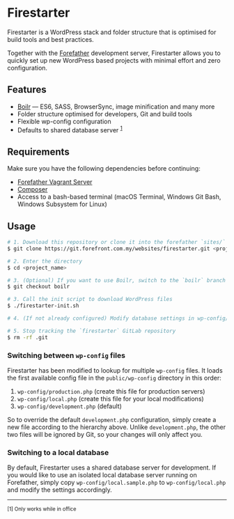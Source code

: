 # Firestarter
Firestarter is a WordPress stack and folder structure that is optimised for
build tools and best practices.

Together with the [Forefather](https://git.forefront.com.my/websites/forefather)
development server, Firestarter allows you to quickly set up new WordPress
based projects with minimal effort and zero configuration.

## Features
* [Boilr](https://git.forefront.com.my/lib/Boilr) — ES6, SASS, BrowserSync, image minification and many more
* Folder structure optimised for developers, Git and build tools
* Flexible wp-config configuration
* Defaults to shared database server <sup>[1](#footnote-1)</sup>

## Requirements
Make sure you have the following dependencies before continuing:
* [Forefather Vagrant Server](https://git.forefront.com.my/websites/forefather)
* [Composer](https://getcomposer.org/)
* Access to a bash-based terminal (macOS Terminal, Windows Git Bash, Windows Subsystem for Linux)

## Usage
```bash
# 1. Download this repository or clone it into the forefather `sites/` directory
$ git clone https://git.forefront.com.my/websites/firestarter.git <project_name>

# 2. Enter the directory
$ cd <project_name>

# 3. (Optional) If you want to use Boilr, switch to the `boilr` branch
$ git checkout boilr

# 3. Call the init script to download WordPress files
$ ./firestarter-init.sh

# 4. (If not already configured) Modify database settings in wp-config/development.php

# 5. Stop tracking the `firestarter` GitLab repository
$ rm -rf .git
```

### Switching between `wp-config` files
Firestarter has been modified to lookup for multiple `wp-config` files. It loads
the first available config file in the `public/wp-config` directory in this order:
1. `wp-config/production.php` (create this file for production servers)
2. `wp-config/local.php` (create this file for your local modifications)
3. `wp-config/development.php` (default)

So to override the default `development.php` configuration, simply create a new
file according to the hierarchy above. Unlike `development.php`, the other two
files will be ignored by Git, so your changes will only affect you.

### Switching to a local database
By default, Firestarter uses a shared database server for development. If you
would like to use an isolated local database server running on Forefather, simply
copy `wp-config/local.sample.php` to `wp-config/local.php` and modify the
settings accordingly.

---
<sup id="footnote-1">[1] Only works while in office</sup>